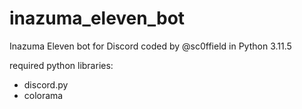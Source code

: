 # inazuma_eleven_bot
Inazuma Eleven bot for Discord
coded by @sc0ffield in Python 3.11.5

required python libraries:
- discord.py
- colorama
